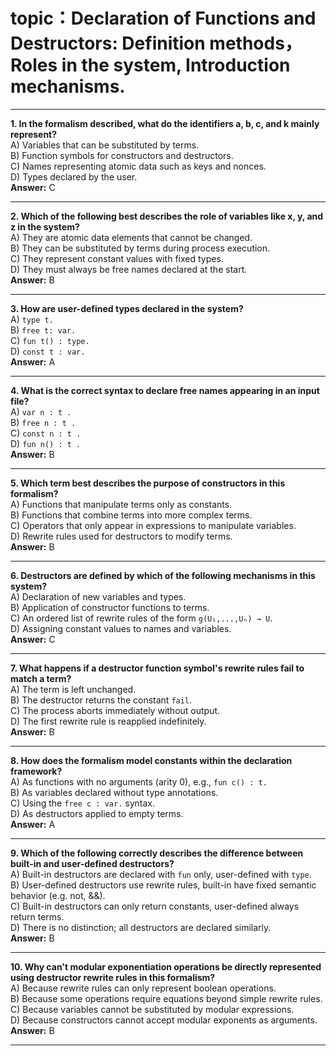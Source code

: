 # topic：Declaration of Functions and Destructors: Definition methods，Roles in the system, Introduction mechanisms.

---
**1. In the formalism described, what do the identifiers a, b, c, and k mainly represent?**  
A) Variables that can be substituted by terms.  
B) Function symbols for constructors and destructors.  
C) Names representing atomic data such as keys and nonces.  
D) Types declared by the user.  
**Answer:** C

---
**2. Which of the following best describes the role of variables like x, y, and z in the system?**  
A) They are atomic data elements that cannot be changed.  
B) They can be substituted by terms during process execution.  
C) They represent constant values with fixed types.  
D) They must always be free names declared at the start.  
**Answer:** B

---
**3. How are user-defined types declared in the system?**  
A) `type t.`  
B) `free t: var.`  
C) `fun t() : type.`  
D) `const t : var.`  
**Answer:** A

---
**4. What is the correct syntax to declare free names appearing in an input file?**  
A) `var n : t .`  
B) `free n : t .`  
C) `const n : t .`  
D) `fun n() : t .`  
**Answer:** B

---
**5. Which term best describes the purpose of constructors in this formalism?**  
A) Functions that manipulate terms only as constants.  
B) Functions that combine terms into more complex terms.  
C) Operators that only appear in expressions to manipulate variables.  
D) Rewrite rules used for destructors to modify terms.  
**Answer:** B

---
**6. Destructors are defined by which of the following mechanisms in this system?**  
A) Declaration of new variables and types.  
B) Application of constructor functions to terms.  
C) An ordered list of rewrite rules of the form `g(U₁,...,Uₙ) → U`.  
D) Assigning constant values to names and variables.  
**Answer:** C

---
**7. What happens if a destructor function symbol's rewrite rules fail to match a term?**  
A) The term is left unchanged.  
B) The destructor returns the constant `fail`.  
C) The process aborts immediately without output.  
D) The first rewrite rule is reapplied indefinitely.  
**Answer:** B

---
**8. How does the formalism model constants within the declaration framework?**  
A) As functions with no arguments (arity 0), e.g., `fun c() : t.`  
B) As variables declared without type annotations.  
C) Using the `free c : var.` syntax.  
D) As destructors applied to empty terms.  
**Answer:** A

---
**9. Which of the following correctly describes the difference between built-in and user-defined destructors?**  
A) Built-in destructors are declared with `fun` only, user-defined with `type`.  
B) User-defined destructors use rewrite rules, built-in have fixed semantic behavior (e.g. not, &&).  
C) Built-in destructors can only return constants, user-defined always return terms.  
D) There is no distinction; all destructors are declared similarly.  
**Answer:** B

---
**10. Why can't modular exponentiation operations be directly represented using destructor rewrite rules in this formalism?**  
A) Because rewrite rules can only represent boolean operations.  
B) Because some operations require equations beyond simple rewrite rules.  
C) Because variables cannot be substituted by modular expressions.  
D) Because constructors cannot accept modular exponents as arguments.  
**Answer:** B

---